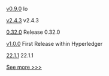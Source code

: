 
[v0.9.0](https://github.com/hyperledger-labs/go-perun/releases/tag/v0.9.0) Io

[v2.4.3](https://github.com/hyperledger/fabric/releases/tag/v2.4.3) v2.4.3

[0.32.0](https://github.com/hyperledger/aries-vcx/releases/tag/0.32.0) Release 0.32.0

[v1.0.0](https://github.com/hyperledger/indy-node-container/releases/tag/v1.0.0) First Release within Hyperledger

[22.1.1](https://github.com/hyperledger/besu/releases/tag/22.1.1) 22.1.1


[See more >>>](https://start-here.hyperledger.org/releases)
